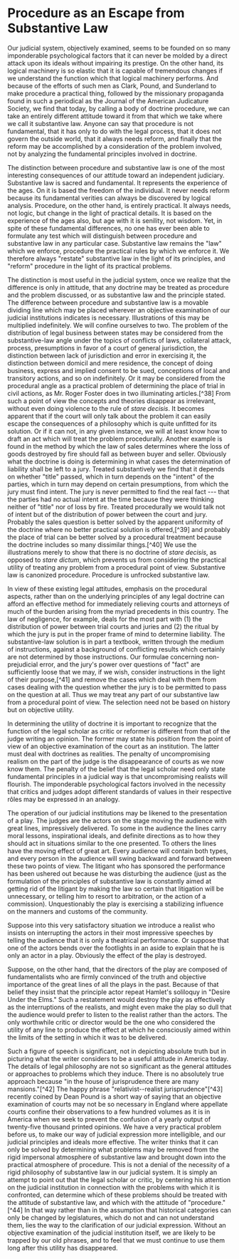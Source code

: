 # Procedure as an Escape from Substantive Law


Our judicial system, objectively examined, seems to be founded on so
many imponderable psychological factors that it can never be molded by a
direct attack upon its ideals without impairing its prestige. On the
other hand, its logical machinery is so elastic that it is capable of
tremendous changes if we understand the function which that logical
machinery performs. And because of the efforts of such men as Clark,
Pound, and Sunderland to make procedure a practical thing, followed by
the missionary propaganda found in such a periodical as the Journal of
the American Judicature Society, we find that today, by calling a body
of doctrine procedure, we can take an entirely different attitude toward
it from that which we take where we call it substantive law. Anyone can
say that procedure is not fundamental, that it has only to do with the
legal process, that it does not govern the outside world, that it always
needs reform, and finally that the reform may be accomplished by a
consideration of the problem involved, not by analyzing the fundamental
principles involved in doctrine.

The distinction between procedure and substantive law is one of the most
interesting consequences of our attitude toward an independent
judiciary. Substantive law is sacred and fundamental. It represents the
experience of the ages. On it is based the freedom of the individual. It
never needs reform because its fundamental verities can always be
discovered by logical analysis. Procedure, on the other hand, is
entirely practical. It always needs, not logic, but change in the light
of practical details. It is based on the experience of the ages also,
but age with it is senility, not wisdom. Yet, in spite of these
fundamental differences, no one has ever been able to formulate any test
which will distinguish between procedure and substantive law in any
particular case. Substantive law remains the "law" which we enforce,
procedure the practical rules by which we enforce it. We therefore
always "restate" substantive law in the light of its principles, and
"reform" procedure in the light of its practical problems.

The distinction is most useful in the judicial system, once we realize
that the difference is only in attitude, that any doctrine may be
treated as procedure and the problem discussed, or as substantive law
and the principle stated. The difference between procedure and
substantive law is a movable dividing line which may be placed wherever
an objective examination of our judicial institutions indicates is
necessary. Illustrations of this may be multiplied indefinitely. We will
confine ourselves to two. The problem of the distribution of legal
business between states may be considered from the substantive-law angle
under the topics of conflicts of laws, collateral attack, process,
presumptions in favor of a court of general jurisdiction, the
distinction between lack of jurisdiction and error in exercising it, the
distinction between domicil and mere residence, the concept of doing
business, express and implied consent to be sued, conceptions of local
and transitory actions, and so on indefinitely. Or it may be considered
from the procedural angle as a practical problem of determining the
place of trial in civil actions, as Mr. Roger Foster does in two
illuminating articles.[^38] From such a point of view the concepts and
theories disappear as irrelevant, without even doing violence to the
rule of _stare decisis_. It becomes apparent that if the court will only
talk about the problem it can easily escape the consequences of a
philosophy which is quite unfitted for its solution. Or if it can not,
in any given instance, we will at least know how to draft an act which
will treat the problem procedurally. Another example is found in the
method by which the law of sales determines where the loss of goods
destroyed by fire should fall as between buyer and seller. Obviously
what the doctrine is doing is determining in what cases the
determination of liability shall be left to a jury. Treated
substantively we find that it depends on whether "title" passed, which
in turn depends on the "intent" of the parties, which in turn may depend
on certain presumptions, from which the jury must find intent. The jury
is never permitted to find the real fact --- that the parties had no
actual intent at the time because they were thinking neither of "title"
nor of loss by fire. Treated procedurally we would talk not of intent
but of the distribution of power between the court and jury. Probably
the sales question is better solved by the apparent uniformity of the
doctrine where no better practical solution is offered,[^39] and
probably the place of trial can be better solved by a procedural
treatment because the doctrine includes so many dissimilar
things.[^40] We use the illustrations merely to show that there is no
doctrine of _stare decisis_, as opposed to _stare dictum_, which prevents us
from considering the practical utility of treating any problem from a
procedural point of view. Substantive law is canonized procedure.
Procedure is unfrocked substantive law.

In view of these existing legal attitudes, emphasis on the procedural
aspects, rather than on the underlying principles of any legal doctrine
can afford an effective method for immediately relieving courts and
attorneys of much of the burden arising from the myriad precedents in
this country. The law of negligence, for example, deals for the most
part with (1) the distribution of power between trial courts and juries
and (2) the ritual by which the jury is put in the proper frame of mind
to determine liability. The substantive-law solution is in part a
textbook, written through the medium of instructions, against a
background of conflicting results which certainly are not determined by
those instructions. Our formulae concerning non-prejudicial error, and
the jury's power over questions of "fact" are sufficiently loose that
we may, if we wish, consider instructions in the light of their
purpose,[^41] and remove the cases which deal with them from cases
dealing with the question whether the jury is to be permitted to pass on
the question at all. Thus we may treat any part of our substantive law
from a procedural point of view. The selection need not be based on
history but on objective utility.

In determining the utility of doctrine it is important to recognize that
the function of the legal scholar as critic or reformer is different
from that of the judge writing an opinion. The former may state his
position from the point of view of an objective examination of the court
as an institution. The latter must deal with doctrines as realities. The
penalty of uncompromising realism on the part of the judge is the
disappearance of courts as we now know them. The penalty of the belief
that the legal scholar need only state fundamental principles in a
judicial way is that uncompromising realists will flourish. The
imponderable psychological factors involved in the necessity that
critics and judges adopt different standards of values in their
respective rôles may be expressed in an analogy.

The operation of our judicial institutions may be likened to the
presentation of a play. The judges are the actors on the stage moving
the audience with great lines, impressively delivered. To some in the
audience the lines carry moral lessons, inspirational ideals, and
definite directions as to how they should act in situations similar to
the one presented. To others the lines have the moving effect of great
art. Every audience will contain both types, and every person in the
audience will swing backward and forward between these two points of
view. The litigant who has sponsored the performance has been ushered
out because he was disturbing the audience (just as the formulation of
the principles of substantive law is constantly aimed at getting rid of
the litigant by making the law so certain that litigation will be
unnecessary, or telling him to resort to arbitration, or the action of a
commission). Unquestionably the play is exercising a stabilizing
influence on the manners and customs of the community.

Suppose into this very satisfactory situation we introduce a realist who
insists on interrupting the actors in their most impressive speeches by
telling the audience that it is only a theatrical performance. Or
suppose that one of the actors bends over the footlights in an aside to
explain that he is only an actor in a play. Obviously the effect of the
play is destroyed.

Suppose, on the other hand, that the directors of the play are composed
of fundamentalists who are firmly convinced of the truth and objective
importance of the great lines of all the plays in the past. Because of
that belief they insist that the principle actor repeat Hamlet's
soliloquy in "Desire Under the Elms." Such a restatement would destroy
the play as effectively as the interruptions of the realists, and might
even make the play so dull that the audience would prefer to listen to
the realist rather than the actors. The only worthwhile critic or
director would be the one who considered the utility of any line to
produce the effect at which he consciously aimed within the limits of
the setting in which it was to be delivered.

Such a figure of speech is significant, not in depicting absolute truth
but in picturing what the writer considers to be a useful attitude in
America today. The details of legal philosophy are not so significant as
the general attitudes or approaches to problems which they induce. There
is no absolutely true approach because "in the house of jurisprudence
there are many mansions."[^42] The happy phrase "relativist--realist
jurisprudence"[^43] recently coined by Dean Pound is a short way of
saying that an objective examination of courts may not be so necessary
in England where appellate courts confine their observations to a few
hundred volumes as it is in America when we seek to prevent the
confusion of a yearly output of twenty-five thousand printed opinions.
We have a very practical problem before us, to make our way of judicial
expression more intelligible, and our judicial principles and ideals
more effective. The writer thinks that it can only be solved by
determining what problems may be removed from the rigid impersonal
atmosphere of substantive law and brought down into the practical
atmosphere of procedure. This is not a denial of the necessity of a
rigid philosophy of substantive law in our judicial system. It is simply
an attempt to point out that the legal scholar or critic, by centering
his attention on the judicial institution in connection with the
problems with which it is confronted, can determine which of these
problems should be treated with the attitude of substantive law, and
which with the attitude of "procedure."[^44] In that way rather than
in the assumption that historical categories can only be changed by
legislatures, which do not and can not understand them, lies the way to
the clarification of our judicial expression. Without an objective
examination of the judicial institution itself, we are likely to be
trapped by our old phrases, and to feel that we must continue to use
them long after this utility has disappeared.
